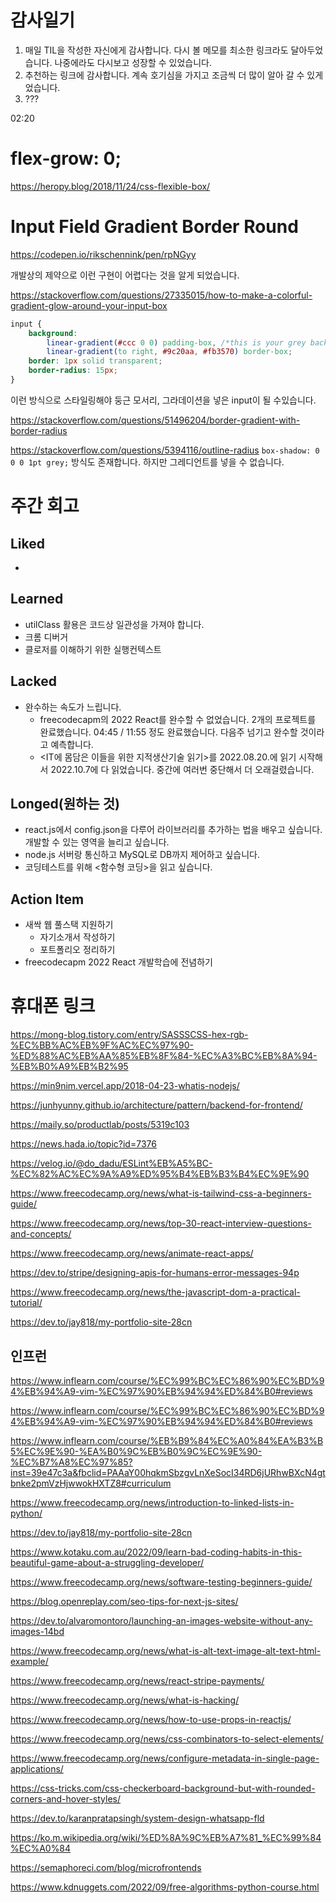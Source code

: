 # 감사일기

1. 매일 TIL을 작성한 자신에게 감사합니다. 다시 볼 메모를 최소한 링크라도 달아두었습니다. 나중에라도 다시보고 성장할 수 있었습니다.
2. 추천하는 링크에 감사합니다. 계속 호기심을 가지고 조금씩 더 많이 알아 갈 수 있게 었습니다. 
3. ???

02:20

# flex-grow: 0;
https://heropy.blog/2018/11/24/css-flexible-box/


# Input Field Gradient Border Round

https://codepen.io/rikschennink/pen/rpNGyy

개발상의 제약으로 이런 구현이 어렵다는 것을 알게 되었습니다.

https://stackoverflow.com/questions/27335015/how-to-make-a-colorful-gradient-glow-around-your-input-box


```CSS
input {
    background: 
        linear-gradient(#ccc 0 0) padding-box, /*this is your grey background*/
        linear-gradient(to right, #9c20aa, #fb3570) border-box;
    border: 1px solid transparent;
    border-radius: 15px;
}
```

이런 방식으로 스타일링해야 둥근 모서리, 그라데이션을 넣은 input이 될 수있습니다.

https://stackoverflow.com/questions/51496204/border-gradient-with-border-radius


https://stackoverflow.com/questions/5394116/outline-radius
`box-shadow: 0 0 0 1pt grey;` 방식도 존재합니다. 하지만 그레디언트를 넣을 수 없습니다.


# 주간 회고

## Liked
- 

## Learned
- utilClass 활용은 코드상 일관성을 가져야 합니다. 
- 크롬 디버거
- 클로저를 이해하기 위한 실행컨텍스트

## Lacked
- 완수하는 속도가 느립니다.
    - freecodecapm의 2022 React를 완수할 수 없었습니다. 2개의 프로젝트를 완료했습니다. 04:45 / 11:55 정도 완료했습니다. 다음주 넘기고 완수할 것이라고 예측합니다.
    - <IT에 몸담은 이들을 위한 지적생산기술 읽기>를 2022.08.20.에 읽기 시작해서 2022.10.7에 다 읽었습니다. 중간에 여러번 중단해서 더 오래걸렸습니다.

## Longed(원하는 것)
- react.js에서 config.json을 다루어 라이브러리를 추가하는 법을 배우고 싶습니다. 개발할 수 있는 영역을 늘리고 싶습니다.
- node.js 서버랑 통신하고 MySQL로 DB까지 제어하고 싶습니다.
- 코딩테스트를 위해 <함수형 코딩>을 읽고 싶습니다.

## Action Item
- 새싹 웹 풀스택 지원하기
    - 자기소개서 작성하기
    - 포트폴리오 정리하기
- freecodecapm 2022 React 개발학습에 전념하기


# 휴대폰 링크

https://mong-blog.tistory.com/entry/SASSSCSS-hex-rgb-%EC%BB%AC%EB%9F%AC%EC%97%90-%ED%88%AC%EB%AA%85%EB%8F%84-%EC%A3%BC%EB%8A%94-%EB%B0%A9%EB%B2%95

https://min9nim.vercel.app/2018-04-23-whatis-nodejs/

https://junhyunny.github.io/architecture/pattern/backend-for-frontend/

https://maily.so/productlab/posts/5319c103

https://news.hada.io/topic?id=7376

https://velog.io/@do_dadu/ESLint%EB%A5%BC-%EC%82%AC%EC%9A%A9%ED%95%B4%EB%B3%B4%EC%9E%90

https://www.freecodecamp.org/news/what-is-tailwind-css-a-beginners-guide/

https://www.freecodecamp.org/news/top-30-react-interview-questions-and-concepts/

https://www.freecodecamp.org/news/animate-react-apps/

https://dev.to/stripe/designing-apis-for-humans-error-messages-94p

https://www.freecodecamp.org/news/the-javascript-dom-a-practical-tutorial/

https://dev.to/jay818/my-portfolio-site-28cn


## 인프런
https://www.inflearn.com/course/%EC%99%BC%EC%86%90%EC%BD%94%EB%94%A9-vim-%EC%97%90%EB%94%94%ED%84%B0#reviews

https://www.inflearn.com/course/%EC%99%BC%EC%86%90%EC%BD%94%EB%94%A9-vim-%EC%97%90%EB%94%94%ED%84%B0#reviews

https://www.inflearn.com/course/%EB%B9%84%EC%A0%84%EA%B3%B5%EC%9E%90-%EA%B0%9C%EB%B0%9C%EC%9E%90-%EC%B7%A8%EC%97%85?inst=39e47c3a&fbclid=PAAaY00hqkmSbzgvLnXeSocI34RD6jURhwBXcN4gtbnke2pmVzHjwwokHXTZ8#curriculum


https://www.freecodecamp.org/news/introduction-to-linked-lists-in-python/

https://dev.to/jay818/my-portfolio-site-28cn

https://www.kotaku.com.au/2022/09/learn-bad-coding-habits-in-this-beautiful-game-about-a-struggling-developer/


https://www.freecodecamp.org/news/software-testing-beginners-guide/

https://blog.openreplay.com/seo-tips-for-next-js-sites/


https://dev.to/alvaromontoro/launching-an-images-website-without-any-images-14bd


https://www.freecodecamp.org/news/what-is-alt-text-image-alt-text-html-example/

https://www.freecodecamp.org/news/react-stripe-payments/

https://www.freecodecamp.org/news/what-is-hacking/

https://www.freecodecamp.org/news/how-to-use-props-in-reactjs/

https://www.freecodecamp.org/news/css-combinators-to-select-elements/

https://www.freecodecamp.org/news/configure-metadata-in-single-page-applications/

https://css-tricks.com/css-checkerboard-background-but-with-rounded-corners-and-hover-styles/

https://dev.to/karanpratapsingh/system-design-whatsapp-fld

https://ko.m.wikipedia.org/wiki/%ED%8A%9C%EB%A7%81_%EC%99%84%EC%A0%84

https://semaphoreci.com/blog/microfrontends

https://www.kdnuggets.com/2022/09/free-algorithms-python-course.html


